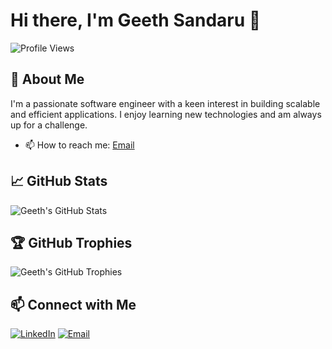 # Hi there, I'm Geeth Sandaru 👋

![Profile Views](https://komarev.com/ghpvc/?username=GSMgeeth&color=blue)

## 🚀 About Me

I'm a passionate software engineer with a keen interest in building scalable and efficient applications. I enjoy learning new technologies and am always up for a challenge.

<!-- - 🔭 I’m currently working on [Project Name](https://github.com/GSMgeeth/Project) -->
<!-- - 🌱 I’m currently working with/learning [Java SE/EE, Spring Framework, Maven, Payara, Python, Machine Learning, Data Analysis, Git. Docker, Kafka, Linux, Azure Cloud] -->
<!-- - 👯 I’m looking to collaborate on [Open Source Project] -->
<!-- - 🤔 I’m looking for help with [Topic or Project] -->
<!-- - 💬 Ask me about [Technology/Skill] -->
- 📫 How to reach me: [Email](mailto:geeth.gsm@gmail.com)
<!-- - ⚡ Fun fact: [Fun Fact About You] -->
<!--
## 🛠️ Technologies and Tools

![Java](https://img.shields.io/badge/-Java-333333?style=flat&logo=java)
![Python](https://img.shields.io/badge/-Python-333333?style=flat&logo=python)
![JavaScript](https://img.shields.io/badge/-JavaScript-333333?style=flat&logo=javascript)
![React](https://img.shields.io/badge/-React-333333?style=flat&logo=react)
![Node.js](https://img.shields.io/badge/-Node.js-333333?style=flat&logo=node.js)
![Git](https://img.shields.io/badge/-Git-333333?style=flat&logo=git)
![Docker](https://img.shields.io/badge/-Docker-333333?style=flat&logo=docker)
![VS Code](https://img.shields.io/badge/-VS_Code-333333?style=flat&logo=visual-studio-code)
-->
## 📈 GitHub Stats

![Geeth's GitHub Stats](https://github-readme-stats.vercel.app/api?username=GSMgeeth&show_icons=true&hide_border=true&count_private=true&theme=dark)

## 🏆 GitHub Trophies

![Geeth's GitHub Trophies](https://github-profile-trophy.vercel.app/?username=GSMgeeth&theme=darkhub)

## 📫 Connect with Me

[![LinkedIn](https://img.shields.io/badge/-LinkedIn-0077B5?style=flat&logo=linkedin)](https://www.linkedin.com/in/geeth-madhushan)
[![Email](https://img.shields.io/badge/-Email-D14836?style=flat&logo=gmail&logoColor=white)](mailto:geeth.gsm@gmail.com)

<!--
**GSMgeeth/GSMgeeth** is a ✨ _special_ ✨ repository because its `README.md` (this file) appears on your GitHub profile.
You can click the Preview link to take a look at your changes.
-->
